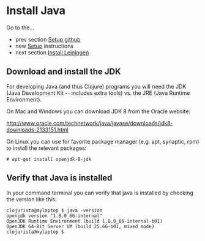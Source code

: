 # Install Java

Go to the...
* prev section [Setup github](setup_new_github.md)
* new [Setup](setup_new.md) instructions
* next section [Install Leiningen](setup_new_lein.md)

## Download and install the JDK

For developing Java (and thus Clojure) programs you will
need the JDK (Java Development Kit -- includes extra tools)
vs. the JRE (Java Runtime Environment).

On Mac and Windows you can download JDK 8 from the Oracle website:

http://www.oracle.com/technetwork/java/javase/downloads/jdk8-downloads-2133151.html

On Linux you can use for favorite package manager (e.g. apt, synaptic,
rpm) to install the relevant packages:

````
# apt-get install openjdk-8-jdk
````

## Verify that Java is installed

In your command terminal you can verify that java is installed
by checking the version like this:

````
clojurista@mylaptop $ java -version
openjdk version "1.8.0_66-internal"
OpenJDK Runtime Environment (build 1.8.0_66-internal-b01)
OpenJDK 64-Bit Server VM (build 25.66-b01, mixed mode)
clojurista@mylaptop $
````
